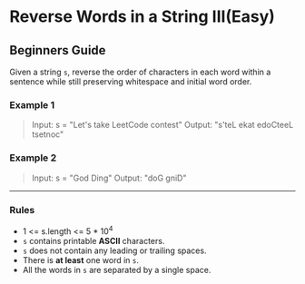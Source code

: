 # Reverse Words in a String III(Easy)

## Beginners Guide

Given a string `s`, reverse the order of characters in each word within a sentence while still preserving whitespace and initial word order.

### Example 1

> Input: s = "Let's take LeetCode contest"
Output: "s'teL ekat edoCteeL tsetnoc"

### Example 2

> Input: s = "God Ding"
Output: "doG gniD"

---

### Rules

* 1 <= s.length <= 5 * 10$^4$
* `s` contains printable **ASCII** characters.
* `s` does not contain any leading or trailing spaces.
* There is **at least** one word in `s`.
* All the words in `s` are separated by a single space.
